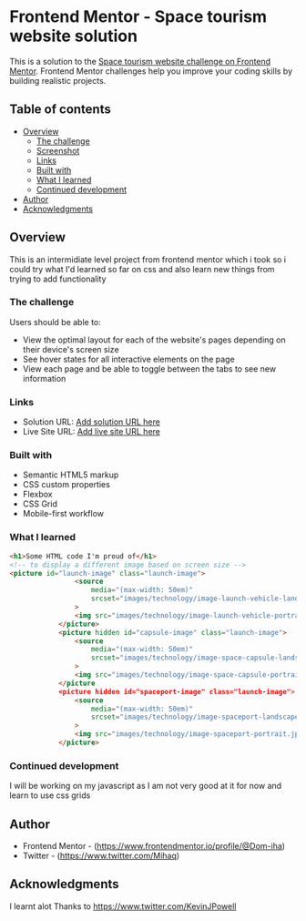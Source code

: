 # Frontend Mentor - Space tourism website solution

This is a solution to the [Space tourism website challenge on Frontend Mentor](https://www.frontendmentor.io/challenges/space-tourism-multipage-website-gRWj1URZ3). Frontend Mentor challenges help you improve your coding skills by building realistic projects. 

## Table of contents

- [Overview](#overview)
  - [The challenge](#the-challenge)
  - [Screenshot](#screenshot)
  - [Links](#links)
  - [Built with](#built-with)
  - [What I learned](#what-i-learned)
  - [Continued development](#continued-development)
- [Author](#author)
- [Acknowledgments](#acknowledgments)


## Overview
This is an intermidiate level project from frontend mentor which i took so i could try what I'd learned so far on css and also learn new things from trying to add functionality
### The challenge

Users should be able to:

- View the optimal layout for each of the website's pages depending on their device's screen size
- See hover states for all interactive elements on the page
- View each page and be able to toggle between the tabs to see new information



### Links

- Solution URL: [Add solution URL here](https://your-solution-url.com)
- Live Site URL: [Add live site URL here](https://your-live-site-url.com)

### Built with

- Semantic HTML5 markup
- CSS custom properties
- Flexbox
- CSS Grid
- Mobile-first workflow



### What I learned

```html
<h1>Some HTML code I'm proud of</h1>
<!-- to display a different image based on screen size -->
<picture id="launch-image" class="launch-image">
                <source 
                    media="(max-width: 50em)"
                    srcset="images/technology/image-launch-vehicle-landscape.jpg"
                >
                <img src="images/technology/image-launch-vehicle-portrait.jpg" alt="Launch vehicle">
            </picture>
            <picture hidden id="capsule-image" class="launch-image">
                <source 
                    media="(max-width: 50em)"
                    srcset="images/technology/image-space-capsule-landscape.jpg"
                >
                <img src="images/technology/image-space-capsule-portrait.jpg" alt="Space capsule">
            </picture
            <picture hidden id="spaceport-image" class="launch-image">
                <source 
                    media="(max-width: 50em)"
                    srcset="images/technology/image-spaceport-landscape.jpg"
                >
                <img src="images/technology/image-spaceport-portrait.jpg" alt="Spaceport">
            </picture>
```
### Continued development

I will be working on my javascript as I am not very good at it for now and learn to use css grids


## Author

- Frontend Mentor - (https://www.frontendmentor.io/profile/@Dom-iha)
- Twitter - (https://www.twitter.com/Mihaq)


## Acknowledgments
I learnt alot Thanks to https://www.twitter.com/KevinJPowell 


